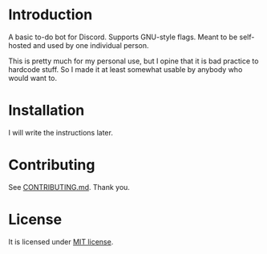 # Introduction
A basic to-do bot for Discord. Supports GNU-style flags. Meant to be self-hosted and used by one individual person.

This is pretty much for my personal use, but I opine that it is bad practice to hardcode stuff. So I made it at least somewhat usable by anybody who would want to.

# Installation
I will write the instructions later.

# Contributing
See [CONTRIBUTING.md](CONTRIBUTING.md). Thank you.

# License
It is licensed under [MIT license](LICENSE).
